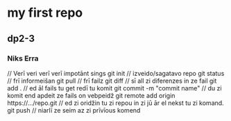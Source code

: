 # my first repo
## dp2-3
### Niks Erra

// Verī veri verī verī impotānt sings
git init // izveido/sagatavo repo
git status // frī informeišan
git pull // frī failz
git diff // sī all zi diferenzes in ze fail
git add . // ed āl fails tu get redī tu komit
git commit -m "commit name" // du zi komit end apdeit ze fails on vebpeidž
git remote add origin https://.../repo.git // ed zi oridžin tu zi repou in zi jū ār el nekst tu zi komand.
git push // niarlī ze seim az zi prīvīous komend